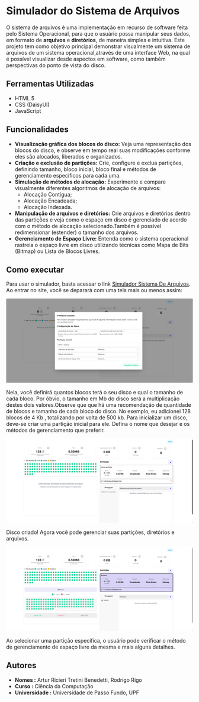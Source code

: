 # Simulador do Sistema de Arquivos 

O sistema de arquivos é uma implementação em recurso de  software feita pelo Sistema Operacional, para que o usuário possa manipular seus dados, em formato de **arquivos** e **diretórios**, de maneira simples e intuitiva. Este projeto tem como objetivo principal demonstrar visualmente um sistema de arquivos de um sistema operacional,através de uma interface Web, na qual é possível visualizar desde aspectos em software, como também  perspectivas do ponto de vista do disco.

## Ferramentas Utilizadas

- HTML 5  
- CSS (DaisyUI)
- JavaScript  


## Funcionalidades

- **Visualização gráfica dos blocos do disco:** Veja uma representação dos blocos do disco, e observe em tempo real suas modificações conforme eles são alocados, liberados e organizados.  
- **Criação e exclusão de partições:** Crie, configure e exclua partições, definindo tamanho, bloco inicial, bloco final e métodos de gerenciamento específicos para cada uma.    
- **Simulação de métodos de alocação:**  Experimente e compare visualmente diferentes algoritmos de alocação de arquivos:
    - Alocação Contígua;  
    - Alocação Encadeada;  
    - Alocação Indexada.  
- **Manipulação de arquivos e diretórios:**  Crie arquivos e diretórios dentro das partições e veja como o espaço em disco é gerenciado de acordo com o método de alocação selecionado.Também é possível redimensionar (estender) o tamanho dos arquivos.  
- **Gerenciamento de Espaço Livre:** Entenda como o sistema operacional rastreia o espaço livre em disco utilizando técnicas como Mapa de Bits (Bitmap) ou Lista de Blocos Livres.  

## Como executar

Para usar o simulador, basta acessar o link [Simulador Sistema De Arquivos](https://filesystemsimulator.pages.dev/). Ao entrar no site, você se deparará com uma tela mais ou menos assim:

![alt text](/imgs/image.png)

Nela, você definirá quantos blocos terá o seu disco e qual o tamanho de cada bloco. Por óbvio, o tamanho em Mb do disco será a multiplicação destes dois valores.Observe que que há uma recomendação de quantidade de blocos e tamanho de cada bloco do disco. No exemplo, eu adicionei 128 blocos de 4 Kb , totalizando por volta de 500 kb. Para inicializar um disco, deve-se criar uma partição inicial para ele. Defina o nome que desejar e os métodos de gerenciamento que preferir.

![alt text](/imgs/image1.png)

Disco criado! Agora você pode gerenciar suas partições, diretórios e arquivos. 

![alt text](/imgs/image2.png)

Ao selecionar uma partição específica, o usuário pode verificar o método de gerenciamento de espaço livre da mesma e mais alguns detalhes.

## Autores

- **Nomes :** Artur Ricieri Tretini Benedetti, Rodrigo Rigo
- **Curso :** Ciência da Computação  
- **Universidade :** Universidade de Passo Fundo, UPF  